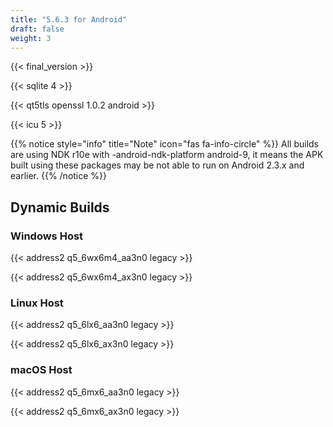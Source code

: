 ```yaml
---
title: "5.6.3 for Android"
draft: false
weight: 3
---
```


{{< final_version >}}

{{< sqlite 4 >}}

{{< qt5tls openssl 1.0.2 android >}}

{{< icu 5 >}}

{{% notice style="info" title="Note"  icon="fas fa-info-circle" %}}
All builds are using NDK r10e with -android-ndk-platform android-9, it means the APK built using these packages may be not able to run on Android 2.3.x and earlier.
{{% /notice %}}

## Dynamic Builds

### Windows Host

{{< address2 q5_6wx6m4_aa3n0 legacy >}}

{{< address2 q5_6wx6m4_ax3n0 legacy >}}

### Linux Host

{{< address2 q5_6lx6_aa3n0 legacy >}}

{{< address2 q5_6lx6_ax3n0 legacy >}}

### macOS Host

{{< address2 q5_6mx6_aa3n0 legacy >}}

{{< address2 q5_6mx6_ax3n0 legacy >}}
